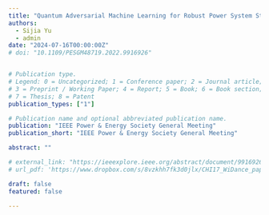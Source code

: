 ```yaml
---
title: "Quantum Adversarial Machine Learning for Robust Power System Stability Assessment"
authors:
  - Sijia Yu
  - admin
date: "2024-07-16T00:00:00Z"
# doi: "10.1109/PESGM48719.2022.9916926"


# Publication type.
# Legend: 0 = Uncategorized; 1 = Conference paper; 2 = Journal article;
# 3 = Preprint / Working Paper; 4 = Report; 5 = Book; 6 = Book section;
# 7 = Thesis; 8 = Patent
publication_types: ["1"]

# Publication name and optional abbreviated publication name.
publication: "IEEE Power & Energy Society General Meeting"
publication_short: "IEEE Power & Energy Society General Meeting"

abstract: ""

# external_link: "https://ieeexplore.ieee.org/abstract/document/9916926"
# url_pdf: 'https://www.dropbox.com/s/8vzkhh7fk3d0jlx/CHI17_WiDance_paper.pdf?dl=0'

draft: false
featured: false

---
```



